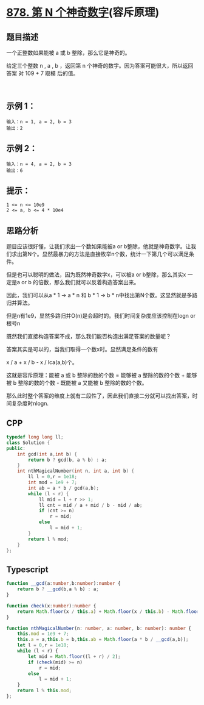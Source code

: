 # [878. 第 N 个神奇数字](https://leetcode.cn/problems/nth-magical-number/)(容斥原理)

## 题目描述

一个正整数如果能被 a 或 b 整除，那么它是神奇的。

给定三个整数 n , a , b ，返回第 n 个神奇的数字。因为答案可能很大，所以返回答案 对 109 + 7 取模 后的值。

 

## 示例 1：
```
输入：n = 1, a = 2, b = 3
输出：2
```
## 示例 2：
```
输入：n = 4, a = 2, b = 3
输出：6
```

## 提示：
```
1 <= n <= 10e9
2 <= a, b <= 4 * 10e4
```

## 思路分析

题目应该很好懂，让我们求出一个数如果能被a or b整除，他就是神奇数字。让我们求出第N个。显然最暴力的方法是直接枚举n个数，统计一下第几个可以满足条件。

但是也可以聪明的做法，因为既然神奇数字x，可以被a or b整除，那么其实x 一定是a or b 的倍数，那么我们就可以反着构造答案出来。

因此，我们可以从a * 1 -> a * n 和 b * 1 -> b * n中找出第N个数。这显然就是多路归并算法。

但是n有1e9，显然多路归并O(n)是会超时的。我们时间复杂度应该控制在logn or 根号n

既然我们直接构造答案不成，那么我们能否构造出满足答案的数量呢？

答案其实是可以的，当我们取得一个数x时。显然满足条件的数有

x / a + x / b - x / lca(a,b)个。

这就是容斥原理：能被 a 或 b 整除的数的个数 = 能够被 a 整除的数的个数 + 能够被 b 整除的数的个数 - 既能被 a 又能被 b 整除的数的个数。

那么此时整个答案的维度上就有二段性了，因此我们直接二分就可以找出答案，时间复杂度时nlogn.

## CPP
```cpp
typedef long long ll;
class Solution {
public:
    int gcd(int a,int b) {
        return b ? gcd(b, a % b) : a;
    }
    int nthMagicalNumber(int n, int a, int b) {
        ll l = 0,r = 1e18;
        int mod = 1e9 + 7;
        int ab = a * b / gcd(a,b);
        while (l < r) {
            ll mid = l + r >> 1;
            ll cnt = mid / a + mid / b - mid / ab;
            if (cnt >= n)
                r = mid;
            else
                l = mid + 1;
        }
        return l % mod;
    }
};
```

## Typescript
```Typescript
function __gcd(a:number,b:number):number {
    return b ? __gcd(b,a % b) : a;
}

function check(x:number):number {
    return Math.floor(x / this.a) + Math.floor(x / this.b) - Math.floor(x / this.ab);
}

function nthMagicalNumber(n: number, a: number, b: number): number {
    this.mod = 1e9 + 7;
    this.a = a,this.b = b,this.ab = Math.floor(a * b / __gcd(a,b));
    let l = 0,r = 1e18;
    while (l < r) {
        let mid = Math.floor((l + r) / 2);
        if (check(mid) >= n)
            r = mid;
        else
            l = mid + 1;
    }
    return l % this.mod;
};
```
